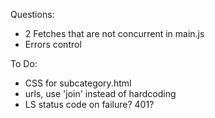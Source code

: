 Questions:
- 2 Fetches that are not concurrent in main.js
- Errors control

To Do:
- CSS for subcategory.html
- urls, use 'join' instead of hardcoding
- LS status code on failure? 401? 